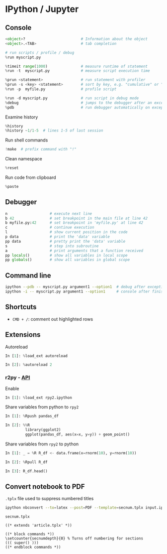 # IPython / Jupyter

## Console

```python
<object>?                         # Information about the object
<object>.<TAB>                    # tab completion

# run scripts / profile / debug
%run myscript.py

%timeit range(1000)               # measure runtime of statement
%run -t  myscript.py              # measure script execution time

%prun <statement>                 # run statement with profiler
%prun -s <key> <statement>        # sort by key, e.g. "cumulative" or "calls"
%run -p  myfile.py                # profile script

%run -d myscript.py               # run script in debug mode
%debug                            # jumps to the debugger after an exception
%pdb                              # run debugger automatically on exception
```

Examine history
```python
%history
%history ~1/1-5  # lines 1-5 of last session
```

Run shell commands
```python
!make  # prefix command with "!"
```

Clean namespace
```python
%reset
```

Run code from clipboard
```python
%paste
```

## Debugger

```python
n                   # execute next line
b 42                # set breakpoint in the main file at line 42
b myfile.py:42      # set breakpoint in 'myfile.py' at line 42
c                   # continue execution
l                   # show current position in the code
p data              # print the 'data' variable
pp data             # pretty print the 'data' variable
s                   # step into subroutine
a                   # print arguments that a function received
pp locals()         # show all variables in local scope
pp globals()        # show all variables in global scope
```

## Command line

```sh
ipython --pdb -- myscript.py argument1 --option1  # debug after exception
ipython -i -- myscript.py argument1 --option1     # console after finish
```

## Shortcuts

* `CMD + /`: comment out highlighted rows

## Extensions

Autoreload
```python
In [1]: %load_ext autoreload

In [2]: %autoreload 2
```

### r2py - [API](http://rpy.sourceforge.net/rpy2/doc-2.4/html/interactive.html#module-rpy2.ipython.rmagic)

Enable
```python
In [1]: %load_ext rpy2.ipython
```

Share variables from python to `rpy2`
```python
In [1]: %Rpush pandas_df

In [2]: %%R
         library(ggplot2)
         ggplot(pandas_df, aes(x=x, y=y)) + geom_point()
```

Share variables from `rpy2` to python
```python
In [1]: _ = %R R_df <- data.frame(x=rnorm(10), y=rnorm(10))

In [2]: %Rpull R_df

In [3]: R_df.head()
```

## Convert notebook to PDF

`.tplx` file used to suppress numbered titles
```sh
ipython nbconvert --to=latex --post=PDF --template=secnum.tplx input.ipynb
```

`secnum.tplx`
```
((* extends 'article.tplx' *))

((* block commands *))
\setcounter{secnumdepth}{0} % Turns off numbering for sections
((( super() )))
((* endblock commands *))
```
